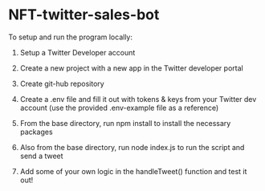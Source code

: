# NFT-twitter-sales-bot

To setup and run the program locally:

1. Setup a Twitter Developer account

2. Create a new project with a new app in the Twitter developer portal

3. Create git-hub repository

4. Create a .env file and fill it out with tokens & keys from your Twitter dev account (use the provided .env-example file as a reference)

5. From the base directory, run npm install to install the necessary packages

6. Also from the base directory, run node index.js to run the script and send a tweet

7. Add some of your own logic in the handleTweet() function and test it out!
